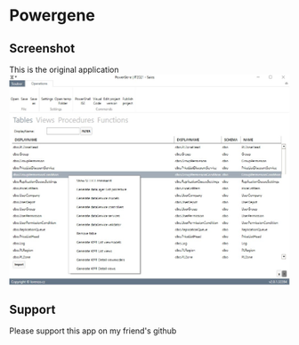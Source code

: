 # Powergene

## Screenshot
This is the original application
![Powergene original app](screenshots/pwgene.jpg?raw=true "Powergene - the original application")

## Support
Please support this app on my friend's github